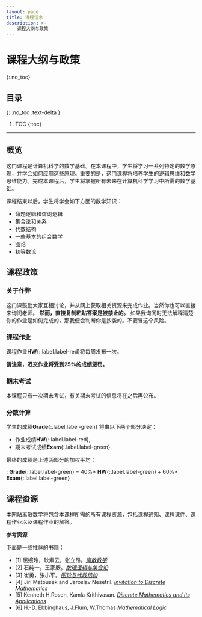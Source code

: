 ```yaml
---
layout: page
title: 课程信息
description: >-
    课程大纲与政策
---
```


# 课程大纲与政策
{:.no_toc}

## 目录
{: .no_toc .text-delta }

1. TOC
{:toc}

---
## 概览

这门课程是计算机科学的数学基础。在本课程中，学生将学习一系列特定的数学原理，并学会如何应用这些原理。重要的是，这门课程将培养学生的逻辑思维和数学思维能力。完成本课程后，学生将掌握所有未来在计算机科学学习中所需的数学基础。

课程结束以后，学生将学会如下方面的数学知识：
-  命题逻辑和谓词逻辑
-  集合论和关系
-  代数结构
-  一些基本的组合数学
-  图论
-  初等数论


## 课程政策

### 关于作弊

这门课鼓励大家互相讨论，并从网上获取相关资源来完成作业。当然你也可以直接来询问老师。 **然而，直接复制粘贴答案是被禁止的。** 如果我询问时无法解释清楚你的作业是如何完成的，那我便会判断你是抄袭的。不要冒这个风险。

### 课程作业

课程作业**HW**{:.label.label-red}将每周发布一次。 

**请注意，迟交作业将受到25%的成绩惩罚。**

### 期末考试

本课程只有一次期末考试，有关期末考试的信息将在之后再公布。

### 分数计算

学生的成绩**Grade**{:.label.label-green} 将由以下两个部分决定：
-  作业成绩**HW**{:.label.label-red},
-  期末考试成绩**Exam**{:.label.label-green},


最终的成绩是上述两部分的加权平均：

: **Grade**{:.label.label-green} = 40%* **HW**{:.label.label-green} +  60%* **Exam**{:.label.label-green} 

## 课程资源

本网站[离散数学](../)将包含本课程所需的所有课程资源，包括课程通知、课程课件、课程作业以及课程作业的解答。




**参考资源**

下面是一些推荐的书籍：

- [1] 屈婉玲，耿素云，张立昂。[*离散数学*](https://baike.baidu.com/item/%E7%A6%BB%E6%95%A3%E6%95%B0%E5%AD%A6/4210720?fromModule=search-result_lemma-recommend)
- [2] 石纯一，王家廞。[*数理逻辑与集合论*](http://www.tup.tsinghua.edu.cn/booksCenter/book_00404206.html)
- [3] 崔勇，张小平。[*图论与代数结构*](http://www.tup.tsinghua.edu.cn/booksCenter/book_09656901.html)
- [4] Jiri Matousek and Jaroslav Nesetril. [*Invitation to Discrete Mathematics*](https://www.google.co.jp/books/edition/Invitation_to_Discrete_Mathematics/PD0VDAAAQBAJ?hl=zh-CN&gbpv=1&dq=Invitation+to+Discrete+Mathematics&printsec=frontcover)
- [5] Kenneth H.Rosen, Kamla Krithivasan. [*Discrete Mathematics and Its Applications*](https://www.google.co.jp/books/edition/Discrete_Mathematics_and_Its_Application/ZO8iMAEACAAJ?hl=zh-CN)
- [6] H.-D. Ebbinghaus, J.Flum, W.Thomas [*Mathematical Logic*](https://www.google.com/books/edition/Mathematical_Logic/rAy-NliGEPMC?hl=zh-CN&gbpv=1&dq=Mathematical+Logic&printsec=frontcover)